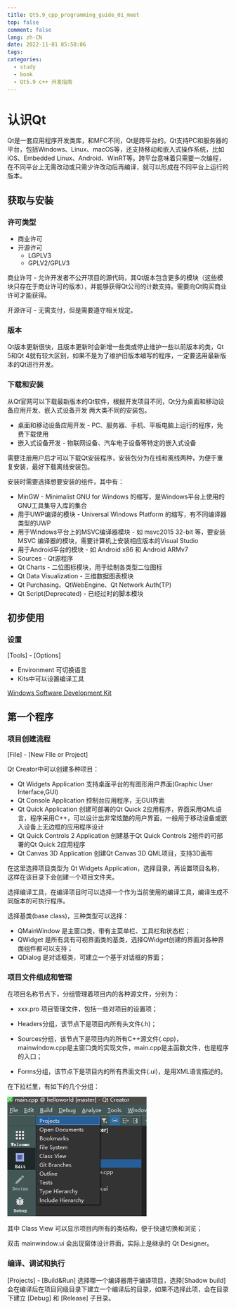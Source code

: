 ```yaml
---
title: Qt5.9_cpp_programming_guide_01_meet
top: false
comment: false
lang: zh-CN
date: 2022-11-01 05:50:06
tags:
categories:
  - study
  - book
  - Qt5.9 c++ 开发指南
---
```


# 认识Qt

Qt是一套应用程序开发类库，和MFC不同，Qt是跨平台的。Qt支持PC和服务器的平台，包括Windows、Linux、macOS等，还支持移动和嵌入式操作系统，比如iOS、Embedded Linux、Android、WinRT等。跨平台意味着只需要一次编程，在不同平台上无需改动或只需少许改动后再编译，就可以形成在不同平台上运行的版本。

## 获取与安装

### 许可类型

- 商业许可
- 开源许可
  - LGPLV3
  - GPLV2/GPLV3

商业许可 - 允许开发者不公开项目的源代码，其Qt版本包含更多的模块（这些模块只存在于商业许可的版本），并能够获得Qt公司的计数支持。需要向Qt购买商业许可才能获得。

开源许可 - 无需支付，但是需要遵守相关规定。

### 版本

Qt版本更新很快，且版本更新时会新增一些类或停止维护一些以前版本的类，Qt 5和Qt 4就有较大区别，如果不是为了维护旧版本编写的程序，一定要选用最新版本的Qt进行开发。

### 下载和安装

从Qt官网可以下载最新版本的Qt软件，根据开发项目不同，Qt分为桌面和移动设备应用开发、嵌入式设备开发 两大类不同的安装包。

- 桌面和移动设备应用开发 - PC、服务器、手机、平板电脑上运行的程序，免费下载使用
- 嵌入式设备开发 - 物联网设备、汽车电子设备等特定的嵌入式设备

需要注册用户后才可以下载Qt安装程序，安装包分为在线和离线两种，为便于重复安装，最好下载离线安装包。

安装时需要选择想要安装的组件，其中有：

- MinGW - Minimalist GNU for Windows 的缩写，是Windows平台上使用的GNU工具集导入库的集合
- 用于UWP编译的模块 - Universal Windows Platform 的缩写，有不同编译器类型的UWP
- 用于Windows平台上的MSVC编译器模块 - 如 msvc2015 32-bit 等，要安装 MSVC 编译器的模块，需要计算机上安装相应版本的Visual Studio
- 用于Android平台的模块 - 如 Android x86 和 Android ARMv7
- Sources - Qt源程序
- Qt Charts - 二位图标模块，用于绘制各类型二位图标
- Qt Data Visualization - 三维数据图表模块
- Qt Purchasing、QtWebEngine、Qt Network Auth(TP)
- Qt Script(Deprecated) - 已经过时的脚本模块

## 初步使用

### 设置

[Tools] - [Options]

- Environment 可切换语言
- Kits中可以设置编译工具

[Windows Software Development Kit](https://developer.microsoft.com/zh-cn/windows/downloads/sdk-archive/)

## 第一个程序

### 项目创建流程

[File] - [New FIle or Project]

Qt Creator中可以创建多种项目：

- Qt Widgets Application 支持桌面平台的有图形用户界面(Graphic User Interface,GUI)
- Qt Console Application 控制台应用程序，无GUI界面
- Qt Quick Application 创建可部署的Qt Quick 2应用程序，界面采用QML语言，程序采用C++，可以设计出非常炫酷的用户界面，一般用于移动设备或嵌入设备上无边框的应用程序设计
- Qt Quick Controls 2 Application 创建基于Qt Quick Controls 2组件的可部署的Qt Quick 2应用程序
- Qt Canvas 3D Application 创建Qt Canvas 3D QML项目，支持3D画布



在这里选择项目类型为 Qt Widgets Application，选择目录，再设置项目名称，这样在该目录下会创建一个项目文件夹。



选择编译工具，在编译项目时可以选择一个作为当前使用的编译工具，编译生成不同版本的可执行程序。



选择基类(base class)，三种类型可以选择：

- QMainWindow 是主窗口类，带有主菜单栏、工具栏和状态栏；
- QWidget 是所有具有可视界面类的基类，选择QWidget创建的界面对各种界面组件都可以支持；
- QDialog 是对话框类，可建立一个基于对话框的界面；

### 项目文件组成和管理

在项目名称节点下，分组管理着项目内的各种源文件，分别为：

- xxx.pro 项目管理文件，包括一些对项目的设置项；
- Headers分组，该节点下是项目内所有头文件(.h)；

- Sources分组，该节点下是项目内的所有C++源文件(.cpp)，mainwindow.cpp是主窗口类的实现文件，main.cpp是主函数文件，也是程序的入口；
- Forms分组，该节点下是项目内的所有界面文件(.ui)，是用XML语言描述的。



在下拉栏里，有如下的几个分组：

![](./Qt5-9-cpp-programming-guide-01-meet\figure_01.jpg)

其中 Class View 可以显示项目内所有的类结构，便于快速切换和浏览；

双击 mainwindow.ui 会出现窗体设计界面，实际上是继承的 Qt Designer。

### 编译、调试和执行

[Projects] - [Build&Run] 选择哪一个编译器用于编译项目，选择[Shadow build] 会在编译后在项目同级目录下建立一个编译后的目录，如果不选择此项，会在目录下建立 [Debug] 和 [Release] 子目录。
